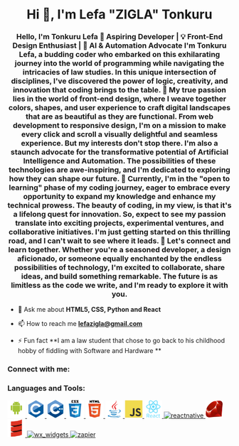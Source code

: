 <h1 align="center">Hi 👋, I'm Lefa "ZIGLA" Tonkuru</h1>
<h3 align="center"> Hello, I'm Tonkuru Lefa 🚀 Aspiring Developer | 💡 Front-End Design Enthusiast | 🤖 AI & Automation Advocate I'm Tonkuru Lefa, a budding coder who embarked on this exhilarating journey into the world of programming while navigating the intricacies of law studies. In this unique intersection of disciplines, I've discovered the power of logic, creativity, and innovation that coding brings to the table. 🎨 My true passion lies in the world of front-end design, where I weave together colors, shapes, and user experience to craft digital landscapes that are as beautiful as they are functional. From web development to responsive design, I'm on a mission to make every click and scroll a visually delightful and seamless experience. But my interests don't stop there. I'm also a staunch advocate for the transformative potential of Artificial Intelligence and Automation. The possibilities of these technologies are awe-inspiring, and I'm dedicated to exploring how they can shape our future. 🌱 Currently, I'm in the "open to learning" phase of my coding journey, eager to embrace every opportunity to expand my knowledge and enhance my technical prowess. The beauty of coding, in my view, is that it's a lifelong quest for innovation. So, expect to see my passion translate into exciting projects, experimental ventures, and collaborative initiatives. I'm just getting started on this thrilling road, and I can't wait to see where it leads. 🤝 Let's connect and learn together. Whether you're a seasoned developer, a design aficionado, or someone equally enchanted by the endless possibilities of technology, I'm excited to collaborate, share ideas, and build something remarkable. The future is as limitless as the code we write, and I'm ready to explore it with you.</h3>

- 💬 Ask me about **HTML5, CSS, Python and React**

- 📫 How to reach me **lefazigla@gmail.com**

- ⚡ Fun fact **I am a law student that chose to go back to his childhood hobby of fiddling with Software and Hardware **

<h3 align="left">Connect with me:</h3>
<p align="left">
</p>

<h3 align="left">Languages and Tools:</h3>
<p align="left"> <a href="https://developer.android.com" target="_blank" rel="noreferrer"> <img src="https://raw.githubusercontent.com/devicons/devicon/master/icons/android/android-original-wordmark.svg" alt="android" width="40" height="40"/> </a> <a href="https://www.cprogramming.com/" target="_blank" rel="noreferrer"> <img src="https://raw.githubusercontent.com/devicons/devicon/master/icons/c/c-original.svg" alt="c" width="40" height="40"/> </a> <a href="https://www.w3schools.com/cpp/" target="_blank" rel="noreferrer"> <img src="https://raw.githubusercontent.com/devicons/devicon/master/icons/cplusplus/cplusplus-original.svg" alt="cplusplus" width="40" height="40"/> </a> <a href="https://www.w3schools.com/css/" target="_blank" rel="noreferrer"> <img src="https://raw.githubusercontent.com/devicons/devicon/master/icons/css3/css3-original-wordmark.svg" alt="css3" width="40" height="40"/> </a> <a href="https://www.w3.org/html/" target="_blank" rel="noreferrer"> <img src="https://raw.githubusercontent.com/devicons/devicon/master/icons/html5/html5-original-wordmark.svg" alt="html5" width="40" height="40"/> </a> <a href="https://www.java.com" target="_blank" rel="noreferrer"> <img src="https://raw.githubusercontent.com/devicons/devicon/master/icons/java/java-original.svg" alt="java" width="40" height="40"/> </a> <a href="https://developer.mozilla.org/en-US/docs/Web/JavaScript" target="_blank" rel="noreferrer"> <img src="https://raw.githubusercontent.com/devicons/devicon/master/icons/javascript/javascript-original.svg" alt="javascript" width="40" height="40"/> </a> <a href="https://reactjs.org/" target="_blank" rel="noreferrer"> <img src="https://raw.githubusercontent.com/devicons/devicon/master/icons/react/react-original-wordmark.svg" alt="react" width="40" height="40"/> </a> <a href="https://reactnative.dev/" target="_blank" rel="noreferrer"> <img src="https://reactnative.dev/img/header_logo.svg" alt="reactnative" width="40" height="40"/> </a> <a href="https://www.ruby-lang.org/en/" target="_blank" rel="noreferrer"> <img src="https://raw.githubusercontent.com/devicons/devicon/master/icons/ruby/ruby-original.svg" alt="ruby" width="40" height="40"/> </a> <a href="https://www.scala-lang.org" target="_blank" rel="noreferrer"> <img src="https://raw.githubusercontent.com/devicons/devicon/master/icons/scala/scala-original.svg" alt="scala" width="40" height="40"/> </a> <a href="https://www.wxwidgets.org/" target="_blank" rel="noreferrer"> <img src="https://upload.wikimedia.org/wikipedia/commons/b/bb/WxWidgets.svg" alt="wx_widgets" width="40" height="40"/> </a> <a href="https://zapier.com" target="_blank" rel="noreferrer"> <img src="https://www.vectorlogo.zone/logos/zapier/zapier-icon.svg" alt="zapier" width="40" height="40"/> </a> </p>

